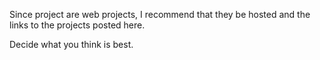 Since project are web projects, I recommend that they be hosted and the links to the projects posted here.

Decide what you think is best.
